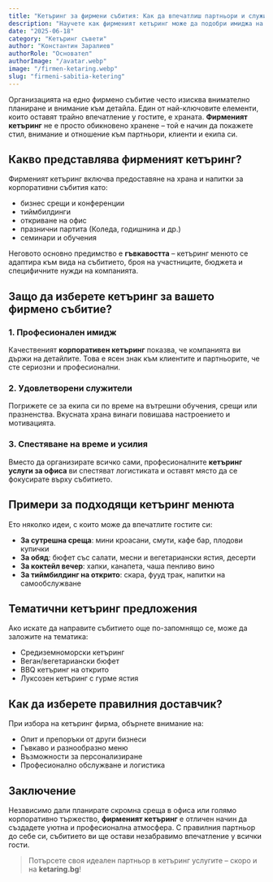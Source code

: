 ```yaml
---
title: "Кетъринг за фирмени събития: Как да впечатлиш партньори и служители"
description: "Научете как фирменият кетъринг може да подобри имиджа на вашата компания и да впечатли служители и партньори. Идеи, менюта и съвети от експертите."
date: "2025-06-18"
category: "Кетъринг съвети"
author: "Константин Заралиев"
authorRole: "Основател"
authorImage: "/avatar.webp"
image: "/firmen-ketaring.webp"
slug: "firmeni-sabitia-ketering"
---
```


Организацията на едно фирмено събитие често изисква внимателно планиране и внимание към детайла. Един от най-ключовите елементи, които оставят трайно впечатление у гостите, е храната. **Фирменият кетъринг** не е просто обикновено хранене – той е начин да покажете стил, внимание и отношение към партньори, клиенти и екипа си.

## Какво представлява фирменият кетъринг?

Фирменият кетъринг включва предоставяне на храна и напитки за корпоративни събития като:
- бизнес срещи и конференции
- тиймбилдинги
- откриване на офис
- празнични партита (Коледа, годишнина и др.)
- семинари и обучения

Неговото основно предимство е **гъвкавостта** – кетъринг менюто се адаптира към вида на събитието, броя на участниците, бюджета и специфичните нужди на компанията.

## Защо да изберете кетъринг за вашето фирмено събитие?

### 1. Професионален имидж

Качественият **корпоративен кетъринг** показва, че компанията ви държи на детайлите. Това е ясен знак към клиентите и партньорите, че сте сериозни и професионални.

### 2. Удовлетворени служители

Погрижете се за екипа си по време на вътрешни обучения, срещи или празненства. Вкусната храна винаги повишава настроението и мотивацията.

### 3. Спестяване на време и усилия

Вместо да организирате всичко сами, професионалните **кетъринг услуги за офиса** ви спестяват логистиката и оставят място да се фокусирате върху събитието.

## Примери за подходящи кетъринг менюта

Ето няколко идеи, с които може да впечатлите гостите си:

- **За сутрешна среща**: мини кроасани, смути, кафе бар, плодови купички
- **За обяд**: бюфет със салати, месни и вегетариански ястия, десерти
- **За коктейл вечер**: хапки, канапета, чаша пенливо вино
- **За тиймбилдинг на открито**: скара, фууд трак, напитки на самообслужване

## Тематични кетъринг предложения

Ако искате да направите събитието още по-запомнящо се, може да заложите на тематика:
- Средиземноморски кетъринг
- Веган/вегетариански бюфет
- BBQ кетъринг на открито
- Луксозен кетъринг с гурме ястия

## Как да изберете правилния доставчик?

При избора на кетъринг фирма, обърнете внимание на:
- Опит и препоръки от други бизнеси
- Гъвкаво и разнообразно меню
- Възможности за персонализиране
- Професионално обслужване и логистика

## Заключение

Независимо дали планирате скромна среща в офиса или голямо корпоративно тържество, **фирменият кетъринг** е отличен начин да създадете уютна и професионална атмосфера. С правилния партньор до себе си, събитието ви ще остави незабравимо впечатление у всички гости.

> Потърсете своя идеален партньор в кетъринг услугите – скоро и на **ketaring.bg**!